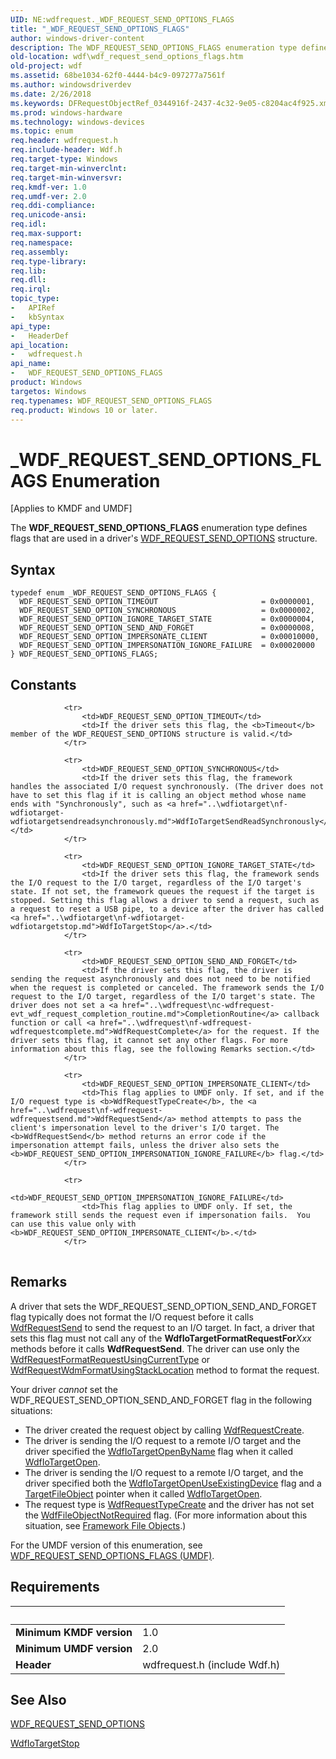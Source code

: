 ```yaml
---
UID: NE:wdfrequest._WDF_REQUEST_SEND_OPTIONS_FLAGS
title: "_WDF_REQUEST_SEND_OPTIONS_FLAGS"
author: windows-driver-content
description: The WDF_REQUEST_SEND_OPTIONS_FLAGS enumeration type defines flags that are used in a driver's WDF_REQUEST_SEND_OPTIONS structure.
old-location: wdf\wdf_request_send_options_flags.htm
old-project: wdf
ms.assetid: 68be1034-62f0-4444-b4c9-097277a7561f
ms.author: windowsdriverdev
ms.date: 2/26/2018
ms.keywords: DFRequestObjectRef_0344916f-2437-4c32-9e05-c8204ac4f925.xml, WDF_REQUEST_SEND_OPTIONS_FLAGS, WDF_REQUEST_SEND_OPTIONS_FLAGS enumeration, WDF_REQUEST_SEND_OPTION_IGNORE_TARGET_STATE, WDF_REQUEST_SEND_OPTION_IMPERSONATE_CLIENT, WDF_REQUEST_SEND_OPTION_IMPERSONATION_IGNORE_FAILURE, WDF_REQUEST_SEND_OPTION_SEND_AND_FORGET, WDF_REQUEST_SEND_OPTION_SYNCHRONOUS, WDF_REQUEST_SEND_OPTION_TIMEOUT, _WDF_REQUEST_SEND_OPTIONS_FLAGS, kmdf.wdf_request_send_options_flags, wdf.wdf_request_send_options_flags, wdfrequest/WDF_REQUEST_SEND_OPTIONS_FLAGS, wdfrequest/WDF_REQUEST_SEND_OPTION_IGNORE_TARGET_STATE, wdfrequest/WDF_REQUEST_SEND_OPTION_IMPERSONATE_CLIENT, wdfrequest/WDF_REQUEST_SEND_OPTION_IMPERSONATION_IGNORE_FAILURE, wdfrequest/WDF_REQUEST_SEND_OPTION_SEND_AND_FORGET, wdfrequest/WDF_REQUEST_SEND_OPTION_SYNCHRONOUS, wdfrequest/WDF_REQUEST_SEND_OPTION_TIMEOUT
ms.prod: windows-hardware
ms.technology: windows-devices
ms.topic: enum
req.header: wdfrequest.h
req.include-header: Wdf.h
req.target-type: Windows
req.target-min-winverclnt: 
req.target-min-winversvr: 
req.kmdf-ver: 1.0
req.umdf-ver: 2.0
req.ddi-compliance: 
req.unicode-ansi: 
req.idl: 
req.max-support: 
req.namespace: 
req.assembly: 
req.type-library: 
req.lib: 
req.dll: 
req.irql: 
topic_type:
-	APIRef
-	kbSyntax
api_type:
-	HeaderDef
api_location:
-	wdfrequest.h
api_name:
-	WDF_REQUEST_SEND_OPTIONS_FLAGS
product: Windows
targetos: Windows
req.typenames: WDF_REQUEST_SEND_OPTIONS_FLAGS
req.product: Windows 10 or later.
---
```


# _WDF_REQUEST_SEND_OPTIONS_FLAGS Enumeration
<p class="CCE_Message">[Applies to KMDF and UMDF]

The <b>WDF_REQUEST_SEND_OPTIONS_FLAGS</b> enumeration type defines flags that are used in a driver's <a href="..\wdfrequest\ns-wdfrequest-_wdf_request_send_options.md">WDF_REQUEST_SEND_OPTIONS</a> structure.

## Syntax
````
typedef enum _WDF_REQUEST_SEND_OPTIONS_FLAGS { 
  WDF_REQUEST_SEND_OPTION_TIMEOUT                       = 0x0000001,
  WDF_REQUEST_SEND_OPTION_SYNCHRONOUS                   = 0x0000002,
  WDF_REQUEST_SEND_OPTION_IGNORE_TARGET_STATE           = 0x0000004,
  WDF_REQUEST_SEND_OPTION_SEND_AND_FORGET               = 0x0000008,
  WDF_REQUEST_SEND_OPTION_IMPERSONATE_CLIENT            = 0x00010000,
  WDF_REQUEST_SEND_OPTION_IMPERSONATION_IGNORE_FAILURE  = 0x00020000
} WDF_REQUEST_SEND_OPTIONS_FLAGS;
````

## Constants

<table>
            
                <tr>
                    <td>WDF_REQUEST_SEND_OPTION_TIMEOUT</td>
                    <td>If the driver sets this flag, the <b>Timeout</b> member of the WDF_REQUEST_SEND_OPTIONS structure is valid.</td>
                </tr>
            
                <tr>
                    <td>WDF_REQUEST_SEND_OPTION_SYNCHRONOUS</td>
                    <td>If the driver sets this flag, the framework handles the associated I/O request synchronously. (The driver does not have to set this flag if it is calling an object method whose name ends with "Synchronously", such as <a href="..\wdfiotarget\nf-wdfiotarget-wdfiotargetsendreadsynchronously.md">WdfIoTargetSendReadSynchronously</a>.)</td>
                </tr>
            
                <tr>
                    <td>WDF_REQUEST_SEND_OPTION_IGNORE_TARGET_STATE</td>
                    <td>If the driver sets this flag, the framework sends the I/O request to the I/O target, regardless of the I/O target's state. If not set, the framework queues the request if the target is stopped. Setting this flag allows a driver to send a request, such as a request to reset a USB pipe, to a device after the driver has called <a href="..\wdfiotarget\nf-wdfiotarget-wdfiotargetstop.md">WdfIoTargetStop</a>.</td>
                </tr>
            
                <tr>
                    <td>WDF_REQUEST_SEND_OPTION_SEND_AND_FORGET</td>
                    <td>If the driver sets this flag, the driver is sending the request asynchronously and does not need to be notified when the request is completed or canceled. The framework sends the I/O request to the I/O target, regardless of the I/O target's state. The driver does not set a <a href="..\wdfrequest\nc-wdfrequest-evt_wdf_request_completion_routine.md">CompletionRoutine</a> callback function or call <a href="..\wdfrequest\nf-wdfrequest-wdfrequestcomplete.md">WdfRequestComplete</a> for the request. If the driver sets this flag, it cannot set any other flags. For more information about this flag, see the following Remarks section.</td>
                </tr>
            
                <tr>
                    <td>WDF_REQUEST_SEND_OPTION_IMPERSONATE_CLIENT</td>
                    <td>This flag applies to UMDF only. If set, and if the I/O request type is <b>WdfRequestTypeCreate</b>, the <a href="..\wdfrequest\nf-wdfrequest-wdfrequestsend.md">WdfRequestSend</a> method attempts to pass the client's impersonation level to the driver's I/O target. The <b>WdfRequestSend</b> method returns an error code if the impersonation attempt fails, unless the driver also sets the <b>WDF_REQUEST_SEND_OPTION_IMPERSONATION_IGNORE_FAILURE</b> flag.</td>
                </tr>
            
                <tr>
                    <td>WDF_REQUEST_SEND_OPTION_IMPERSONATION_IGNORE_FAILURE</td>
                    <td>This flag applies to UMDF only. If set, the framework still sends the request even if impersonation fails.  You can use this value only with <b>WDF_REQUEST_SEND_OPTION_IMPERSONATE_CLIENT</b>.</td>
                </tr>
</table>

## Remarks

A driver that sets the WDF_REQUEST_SEND_OPTION_SEND_AND_FORGET flag typically does not format the I/O request before it calls <a href="..\wdfrequest\nf-wdfrequest-wdfrequestsend.md">WdfRequestSend</a> to send the request to an I/O target. In fact, a driver that sets this flag must not call any of the <b>WdfIoTargetFormatRequestFor</b><i>Xxx</i> methods before it calls <b>WdfRequestSend</b>. The driver can use only the <a href="..\wdfrequest\nf-wdfrequest-wdfrequestformatrequestusingcurrenttype.md">WdfRequestFormatRequestUsingCurrentType</a> or <a href="..\wdfrequest\nf-wdfrequest-wdfrequestwdmformatusingstacklocation.md">WdfRequestWdmFormatUsingStackLocation</a> method to format the request.

Your driver <i>cannot</i> set the WDF_REQUEST_SEND_OPTION_SEND_AND_FORGET flag in the following situations:

<ul>
<li>
The driver created the request object by calling <a href="..\wdfrequest\nf-wdfrequest-wdfrequestcreate.md">WdfRequestCreate</a>.

</li>
<li>
The driver is sending the I/O request to a remote I/O target and the driver specified the <a href="..\wdfiotarget\ne-wdfiotarget-_wdf_io_target_open_type.md">WdfIoTargetOpenByName</a> flag when it called <a href="..\wdfiotarget\nf-wdfiotarget-wdfiotargetopen.md">WdfIoTargetOpen</a>.

</li>
<li>
The driver is sending the I/O request to a remote I/O target, and the driver specified both the <a href="..\wdfiotarget\ne-wdfiotarget-_wdf_io_target_open_type.md">WdfIoTargetOpenUseExistingDevice</a> flag and a <a href="..\wdfiotarget\ns-wdfiotarget-_wdf_io_target_open_params.md">TargetFileObject</a> pointer when it called <a href="..\wdfiotarget\nf-wdfiotarget-wdfiotargetopen.md">WdfIoTargetOpen</a>.

</li>
<li>
The request type is <a href="..\wdfrequest\ne-wdfrequest-_wdf_request_type.md">WdfRequestTypeCreate</a> and the driver has not set the <a href="..\wdfdevice\ne-wdfdevice-_wdf_fileobject_class.md">WdfFileObjectNotRequired</a> flag. (For more information about this situation, see <a href="https://msdn.microsoft.com/93ec5dd7-8ef0-4cea-9253-ea5d7869d4b8">Framework File Objects</a>.)

</li>
</ul>
For the UMDF version of this enumeration, see <a href="..\wdfrequest\ne-wdfrequest-_wdf_request_send_options_flags.md">WDF_REQUEST_SEND_OPTIONS_FLAGS (UMDF)</a>.

## Requirements
| &nbsp; | &nbsp; |
| ---- |:---- |
| **Minimum KMDF version** | 1.0 |
| **Minimum UMDF version** | 2.0 |
| **Header** | wdfrequest.h (include Wdf.h) |

## See Also

<a href="..\wdfrequest\ns-wdfrequest-_wdf_request_send_options.md">WDF_REQUEST_SEND_OPTIONS</a>



<a href="..\wdfiotarget\nf-wdfiotarget-wdfiotargetstop.md">WdfIoTargetStop</a>